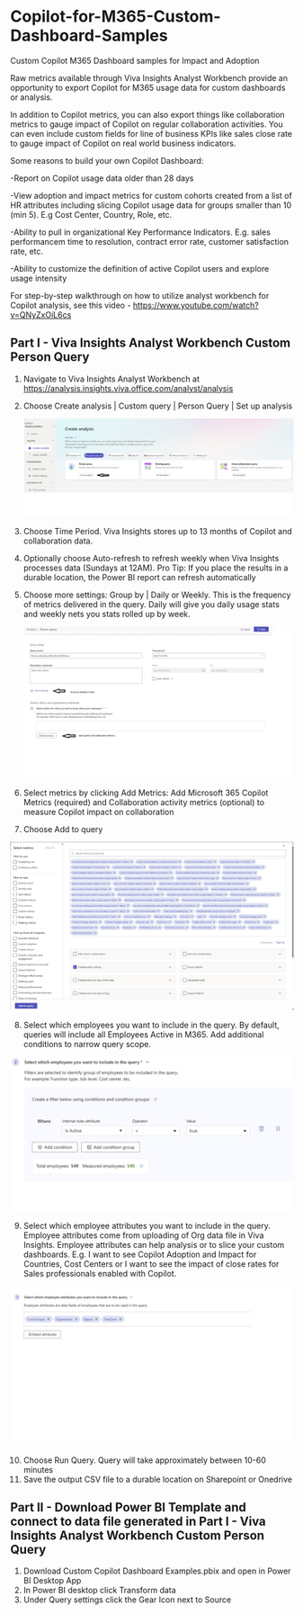 # Copilot-for-M365-Custom-Dashboard-Samples
Custom Copilot M365 Dashboard samples for Impact and Adoption

Raw metrics available through Viva Insights Analyst Workbench provide an opportunity to export Copilot for M365 usage data for custom dashboards or analysis.  

In addition to Copilot metrics, you can also export things like collaboration metrics to gauge impact of Copilot on regular collaboration activities.  You can even include custom fields for line of business KPIs like sales close rate to gauge impact of Copilot on real world business indicators.


Some reasons to build your own Copilot Dashboard:

-Report on Copilot usage data older than 28 days

-View adoption and impact metrics for custom cohorts created from a list of HR attributes including slicing Copilot usage data for groups smaller than 10 (min 5). E.g Cost Center, Country, Role, etc.

-Ability to pull in organizational Key Performance Indicators.  E.g. sales performancem time to resolution, contract error rate, customer satisfaction rate, etc.

-Ability to customize the definition of active Copilot users and explore usage intensity


For step-by-step walkthrough on how to utilize analyst workbench for Copilot analysis, see this video - https://www.youtube.com/watch?v=QNyZxOiL6cs


## Part I - Viva Insights Analyst Workbench Custom Person Query 

1. Navigate to Viva Insights Analyst Workbench at https://analysis.insights.viva.office.com/analyst/analysis
2. Choose Create analysis | Custom query | Person Query | Set up analysis

   ![](https://github.com/Hickey7737/Copilot-for-M365-Custom-Dashboard-Samples/blob/main/createanalysis.jpg)
   
3. Choose Time Period.  Viva Insights stores up to 13 months of Copilot and collaboration data.  
4. Optionally choose Auto-refresh to refresh weekly when Viva Insights processes data (Sundays at 12AM).  Pro Tip: If you place the results in a durable location, the Power BI report can refresh automatically
5. Choose more settings:  Group by | Daily or Weekly.  This is the frequency of metrics delivered in the query.  Daily will give you daily usage stats and weekly nets you stats rolled up by week.

   ![](https://github.com/Hickey7737/Copilot-for-M365-Custom-Dashboard-Samples/blob/main/queryoptions.jpg)
   
6. Select metrics by clicking Add Metrics:  Add Microsoft 365 Copilot Metrics (required) and Collaboration activity metrics (optional) to measure Copilot impact on collaboration
7. Choose Add to query

![](https://github.com/Hickey7737/Copilot-for-M365-Custom-Dashboard-Samples/blob/main/select%20metrics.jpg)
    
8. Select which employees you want to include in the query.  By default, queries will include all Employees Active in M365.  Add additional conditions to narrow query scope.

![](https://github.com/Hickey7737/Copilot-for-M365-Custom-Dashboard-Samples/blob/main/select%20emps.jpg)

9. Select which employee attributes you want to include in the query.  Employee attributes come from uploading of Org data file in Viva Insights.  Employee attributes can help analysis or to slice your custom dashboards.  E.g. I want to see Copilot Adoption and Impact for Countries, Cost Centers or I want to see the impact of close rates for Sales professionals enabled with Copilot.

![](https://github.com/Hickey7737/Copilot-for-M365-Custom-Dashboard-Samples/blob/main/emp%20attribs.jpg)


10. Choose Run Query.  Query will take approximately between 10-60 minutes
11. Save the output CSV file to a durable location on Sharepoint or Onedrive

## Part II - Download Power BI Template and connect to data file generated in Part I - Viva Insights Analyst Workbench Custom Person Query

1. Download Custom Copilot Dashboard Examples.pbix and open in Power BI Desktop App
2.	In Power BI desktop click Transform data
3.	Under Query settings click the Gear Icon next to Source









​
